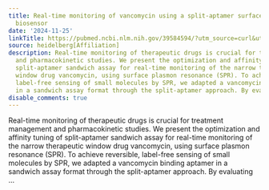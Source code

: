 ```yaml
---
title: Real-time monitoring of vancomycin using a split-aptamer surface plasmon resonance
  biosensor
date: '2024-11-25'
linkTitle: https://pubmed.ncbi.nlm.nih.gov/39584594/?utm_source=curl&utm_medium=rss&utm_campaign=pubmed-2&utm_content=1FakS-2QOkCT8HsMOQP1bCRQ4YzyumYOmxmF0moLsQ3dFB1E9V&fc=20220326224207&ff=20241125170918&v=2.18.0.post9+e462414
source: heidelberg[Affiliation]
description: Real-time monitoring of therapeutic drugs is crucial for treatment management
  and pharmacokinetic studies. We present the optimization and affinity tuning of
  split-aptamer sandwich assay for real-time monitoring of the narrow therapeutic
  window drug vancomycin, using surface plasmon resonance (SPR). To achieve reversible,
  label-free sensing of small molecules by SPR, we adapted a vancomycin binding aptamer
  in a sandwich assay format through the split-aptamer approach. By evaluating ...
disable_comments: true
---
```

Real-time monitoring of therapeutic drugs is crucial for treatment management and pharmacokinetic studies. We present the optimization and affinity tuning of split-aptamer sandwich assay for real-time monitoring of the narrow therapeutic window drug vancomycin, using surface plasmon resonance (SPR). To achieve reversible, label-free sensing of small molecules by SPR, we adapted a vancomycin binding aptamer in a sandwich assay format through the split-aptamer approach. By evaluating ...